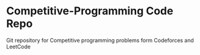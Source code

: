 # Competitive-Programming Code Repo
Git repository for Competitive programming problems form Codeforces and LeetCode
